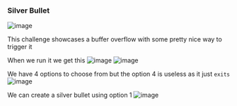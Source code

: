 <h3> Silver Bullet </h3>

![image](https://github.com/user-attachments/assets/7bec2ef5-da20-4a07-b185-f5e250e80ce9)

This challenge showcases a buffer overflow with some pretty nice way to trigger it

When we run it we get this
![image](https://github.com/user-attachments/assets/6fd73fb1-8e77-42a6-94f4-104c4b93f6da)
![image](https://github.com/user-attachments/assets/47fc2735-481c-485b-a6f5-1e7a77c2a941)

We have 4 options to choose from but the option 4 is useless as it just `exits`
![image](https://github.com/user-attachments/assets/a2791a47-37fa-4751-b825-2d67160be5e7)

We can create a silver bullet using option 1
![image](https://github.com/user-attachments/assets/74553ed6-9742-43e7-91df-c619238c3059)

